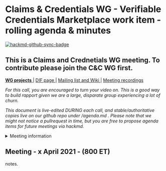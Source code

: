 # Claims & Credentials WG - Verifiable Credentials Marketplace work item -  rolling agenda & minutes

[![hackmd-github-sync-badge](https://hackmd.io/s9IoKZMUR8ieEwyiztvJjw/badge)](https://hackmd.io/s9IoKZMUR8ieEwyiztvJjw)

## This is a Claims and Crednetials WG meeting. To contribute please join the C&C WG first. 

[**WG projects** ](https://github.com/decentralized-identity?q=wg-cc&type=&language=) | [ DIF page ](https://identity.foundation/working-groups/claims-credentials.html) | [Mailing list and Wiki ](https://lists.identity.foundation/g/cc-wg) | [Meeting recordings](https://docs.google.com/spreadsheets/d/1wgccmMvIImx30qVE9GhRKWWv3vmL2ZyUauuKx3IfRmA/edit#gid=1252135265)

_For this call, you are encouraged to turn your video on. This is a good way to build rapport given we are a large, disparate group experiencing a lot of churn._

_This document is live-edited DURING each call, and stable/authoritative copies live on our github repo under /agenda.md . 
Please note that we might not notice a pullrequest in time, but you are free to propose agenda items for future meetings via hackmd._

<details>
<summary> Meeting information </summary>

* Before your contribute - [**join DIF**](https://identity.foundation/join) and [sign the WG charter](https://bit.ly/DIF-WG-select1) (both are required!) 
* Time: biweekly on Tuesdays @ 8:00-9:00 ET
* [Calendar entry](https://calendar.google.com/event?action=TEMPLATE&tmeid=M2VlMGtvMDZmNDh2cDRyNXNicGptN2NpdnBfMjAyMTA0MTNUMTIwMDAwWiBkZWNlbnRyYWxpemVkLmlkZW50aXR5QG0&tmsrc=decentralized.identity%40gmail.com&scp=ALL)
* [Zoom room](https://us02web.zoom.us/j/86584709061?pwd=bEZIc3lyQVRzOWNHRG9GZmh1ZzRqQT09), Meeting ID: 865 8470 9061, Passcode: 079875 
</details>


## Meeting - x April 2021 - (800 ET)

notes.
